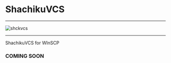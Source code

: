 # ShachikuVCS
------

![shckvcs](https://user-images.githubusercontent.com/4313248/159166505-7e2078ec-8214-4eed-a73f-a51f9e59fa50.jpg)

------

ShachikuVCS for WInSCP

### **COMING SOON**
